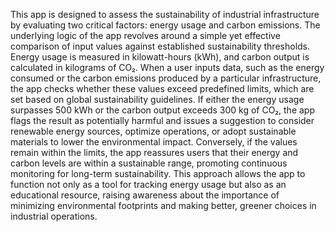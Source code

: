 This app is designed to assess the sustainability of industrial infrastructure by evaluating two critical factors: energy usage and carbon emissions. The underlying logic of the app revolves around a simple yet effective comparison of input values against established sustainability thresholds. Energy usage is measured in kilowatt-hours (kWh), and carbon output is calculated in kilograms of CO₂. When a user inputs data, such as the energy consumed or the carbon emissions produced by a particular infrastructure, the app checks whether these values exceed predefined limits, which are set based on global sustainability guidelines. If either the energy usage surpasses 500 kWh or the carbon output exceeds 300 kg of CO₂, the app flags the result as potentially harmful and issues a suggestion to consider renewable energy sources, optimize operations, or adopt sustainable materials to lower the environmental impact. Conversely, if the values remain within the limits, the app reassures users that their energy and carbon levels are within a sustainable range, promoting continuous monitoring for long-term sustainability. This approach allows the app to function not only as a tool for tracking energy usage but also as an educational resource, raising awareness about the importance of minimizing environmental footprints and making better, greener choices in industrial operations.
